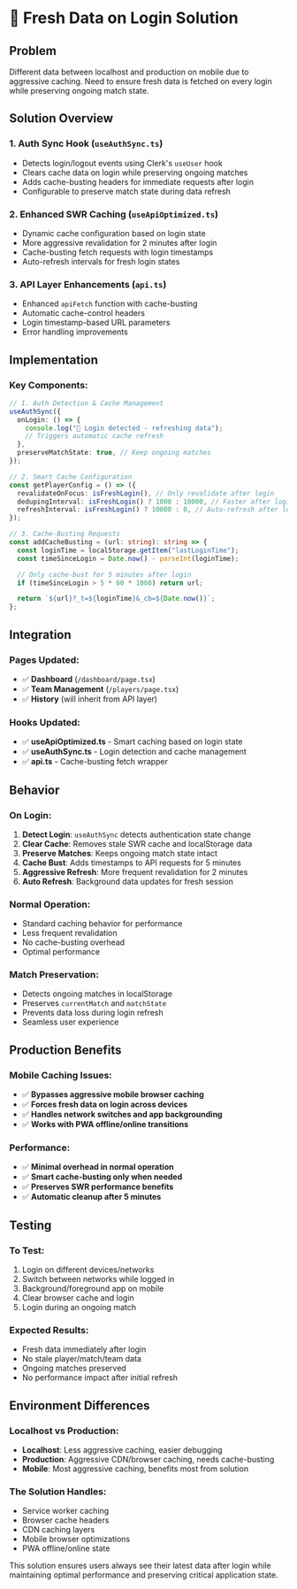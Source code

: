 # 🔄 Fresh Data on Login Solution

## Problem

Different data between localhost and production on mobile due to aggressive caching. Need to ensure fresh data is fetched on every login while preserving ongoing match state.

## Solution Overview

### 1. **Auth Sync Hook (`useAuthSync.ts`)**

- Detects login/logout events using Clerk's `useUser` hook
- Clears cache data on login while preserving ongoing matches
- Adds cache-busting headers for immediate requests after login
- Configurable to preserve match state during data refresh

### 2. **Enhanced SWR Caching (`useApiOptimized.ts`)**

- Dynamic cache configuration based on login state
- More aggressive revalidation for 2 minutes after login
- Cache-busting fetch requests with login timestamps
- Auto-refresh intervals for fresh login states

### 3. **API Layer Enhancements (`api.ts`)**

- Enhanced `apiFetch` function with cache-busting
- Automatic cache-control headers
- Login timestamp-based URL parameters
- Error handling improvements

## Implementation

### Key Components:

```typescript
// 1. Auth Detection & Cache Management
useAuthSync({
  onLogin: () => {
    console.log("🔄 Login detected - refreshing data");
    // Triggers automatic cache refresh
  },
  preserveMatchState: true, // Keep ongoing matches
});

// 2. Smart Cache Configuration
const getPlayerConfig = () => ({
  revalidateOnFocus: isFreshLogin(), // Only revalidate after login
  dedupingInterval: isFreshLogin() ? 1000 : 10000, // Faster after login
  refreshInterval: isFreshLogin() ? 10000 : 0, // Auto-refresh after login
});

// 3. Cache-Busting Requests
const addCacheBusting = (url: string): string => {
  const loginTime = localStorage.getItem("lastLoginTime");
  const timeSinceLogin = Date.now() - parseInt(loginTime);

  // Only cache-bust for 5 minutes after login
  if (timeSinceLogin > 5 * 60 * 1000) return url;

  return `${url}?_t=${loginTime}&_cb=${Date.now()}`;
};
```

## Integration

### Pages Updated:

- ✅ **Dashboard** (`/dashboard/page.tsx`)
- ✅ **Team Management** (`/players/page.tsx`)
- ✅ **History** (will inherit from API layer)

### Hooks Updated:

- ✅ **useApiOptimized.ts** - Smart caching based on login state
- ✅ **useAuthSync.ts** - Login detection and cache management
- ✅ **api.ts** - Cache-busting fetch wrapper

## Behavior

### On Login:

1. **Detect Login**: `useAuthSync` detects authentication state change
2. **Clear Cache**: Removes stale SWR cache and localStorage data
3. **Preserve Matches**: Keeps ongoing match state intact
4. **Cache Bust**: Adds timestamps to API requests for 5 minutes
5. **Aggressive Refresh**: More frequent revalidation for 2 minutes
6. **Auto Refresh**: Background data updates for fresh session

### Normal Operation:

- Standard caching behavior for performance
- Less frequent revalidation
- No cache-busting overhead
- Optimal performance

### Match Preservation:

- Detects ongoing matches in localStorage
- Preserves `currentMatch` and `matchState`
- Prevents data loss during login refresh
- Seamless user experience

## Production Benefits

### Mobile Caching Issues:

- ✅ **Bypasses aggressive mobile browser caching**
- ✅ **Forces fresh data on login across devices**
- ✅ **Handles network switches and app backgrounding**
- ✅ **Works with PWA offline/online transitions**

### Performance:

- ✅ **Minimal overhead in normal operation**
- ✅ **Smart cache-busting only when needed**
- ✅ **Preserves SWR performance benefits**
- ✅ **Automatic cleanup after 5 minutes**

## Testing

### To Test:

1. Login on different devices/networks
2. Switch between networks while logged in
3. Background/foreground app on mobile
4. Clear browser cache and login
5. Login during an ongoing match

### Expected Results:

- Fresh data immediately after login
- No stale player/match/team data
- Ongoing matches preserved
- No performance impact after initial refresh

## Environment Differences

### Localhost vs Production:

- **Localhost**: Less aggressive caching, easier debugging
- **Production**: Aggressive CDN/browser caching, needs cache-busting
- **Mobile**: Most aggressive caching, benefits most from solution

### The Solution Handles:

- Service worker caching
- Browser cache headers
- CDN caching layers
- Mobile browser optimizations
- PWA offline/online state

This solution ensures users always see their latest data after login while maintaining optimal performance and preserving critical application state.
